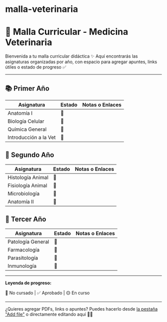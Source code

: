 # malla-veterinaria
# 🐾 Malla Curricular - Medicina Veterinaria

Bienvenida a tu malla curricular didáctica ✨ Aquí encontrarás las asignaturas organizadas por año, con espacio para agregar apuntes, links útiles o estado de progreso ✅

---

## 📚 Primer Año

| Asignatura            | Estado  | Notas o Enlaces |
|-----------------------|---------|-----------------|
| Anatomía I            | 🔲      |                 |
| Biología Celular      | 🔲      |                 |
| Química General       | 🔲      |                 |
| Introducción a la Vet | 🔲      |                 |

## 🧪 Segundo Año

| Asignatura            | Estado  | Notas o Enlaces |
|-----------------------|---------|-----------------|
| Histología Animal     | 🔲      |                 |
| Fisiología Animal     | 🔲      |                 |
| Microbiología         | 🔲      |                 |
| Anatomía II           | 🔲      |                 |

## 🧠 Tercer Año

| Asignatura            | Estado  | Notas o Enlaces |
|-----------------------|---------|-----------------|
| Patología General     | 🔲      |                 |
| Farmacología          | 🔲      |                 |
| Parasitología         | 🔲      |                 |
| Inmunología           | 🔲      |                 |

---

**Leyenda de progreso:**

🔲 No cursado | ✅ Aprobado | 🟡 En curso

---

¿Quieres agregar PDFs, links o apuntes? Puedes hacerlo desde [la pestaña "Add file"](../../) o directamente editando aquí 👩‍💻
